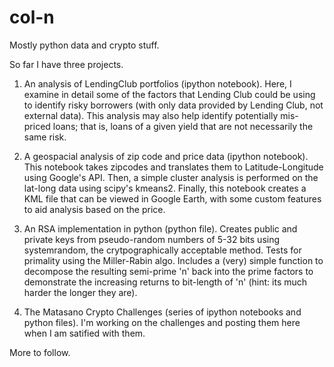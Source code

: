 # col-n
Mostly python data and crypto stuff.

So far I have three projects.

1. An analysis of LendingClub portfolios (ipython notebook).  Here, I examine in detail some of the factors that Lending Club could be using to identify risky borrowers (with only data provided by Lending Club, not external data).  This analysis may also help identify potentially mis-priced loans; that is, loans of a given yield that are not necessarily the same risk.

2. A geospacial analysis of zip code and price data (ipython notebook).  This notebook takes zipcodes and translates them to Latitude-Longitude using Google's API.  Then, a simple cluster analysis is performed on the lat-long data using scipy's kmeans2. Finally, this notebook creates a KML file that can be viewed in Google Earth, with some custom features to aid analysis based on the price. 

3. An RSA implementation in python (python file).  Creates public and private keys from pseudo-random numbers of 5-32 bits using systemrandom, the crytpographically acceptable method. Tests for primality using the Miller-Rabin algo.  Includes a (very) simple function to decompose the resulting semi-prime 'n' back into the prime factors to demonstrate the increasing returns to bit-length of 'n' (hint: its much harder the longer they are).  

4. The Matasano Crypto Challenges (series of ipython notebooks and python files).  I'm working on the challenges and posting them here when I am satified with them.

More to follow.
